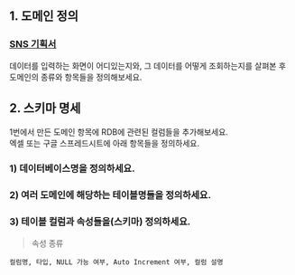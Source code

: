 ## 1. 도메인 정의

### [SNS 기획서](https://ovenapp.io/project/MEoDuSsYW8NUBUR7wH788CN5yck53bCz#IMbQe)

데이터를 입력하는 화면이 어디있는지와, 그 데이터를 어떻게 조회하는지를 살펴본 후 도메인의 종류와 항목들을 정의해보세요.

## 2. 스키마 명세

1번에서 만든 도메인 항목에 RDB에 관련된 컬럼들을 추가해보세요.  
엑셀 또는 구글 스프레드시트에 아래 항목들을 정의하세요.  

### 1) 데이터베이스명을 정의하세요.
### 2) 여러 도메인에 해당하는 테이블명들을 정의하세요.
### 3) 테이블 컬럼과 속성들을(스키마) 정의하세요.
  
> 속성 종류
  
```
컬럼명, 타입, NULL 가능 여부, Auto Increment 여부, 컬럼 설명
```

